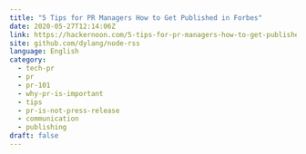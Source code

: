 ```yaml
---
title: "5 Tips for PR Managers How to Get Published in Forbes"
date: 2020-05-27T12:14:06Z
link: https://hackernoon.com/5-tips-for-pr-managers-how-to-get-published-in-forbes-xg203vad?source=rss&utm_medium=RSS&utm_source=news.12bit.vn
site: github.com/dylang/node-rss
language: English
category:
  - tech-pr
  - pr
  - pr-101
  - why-pr-is-important
  - tips
  - pr-is-not-press-release
  - communication
  - publishing
draft: false
---
```

